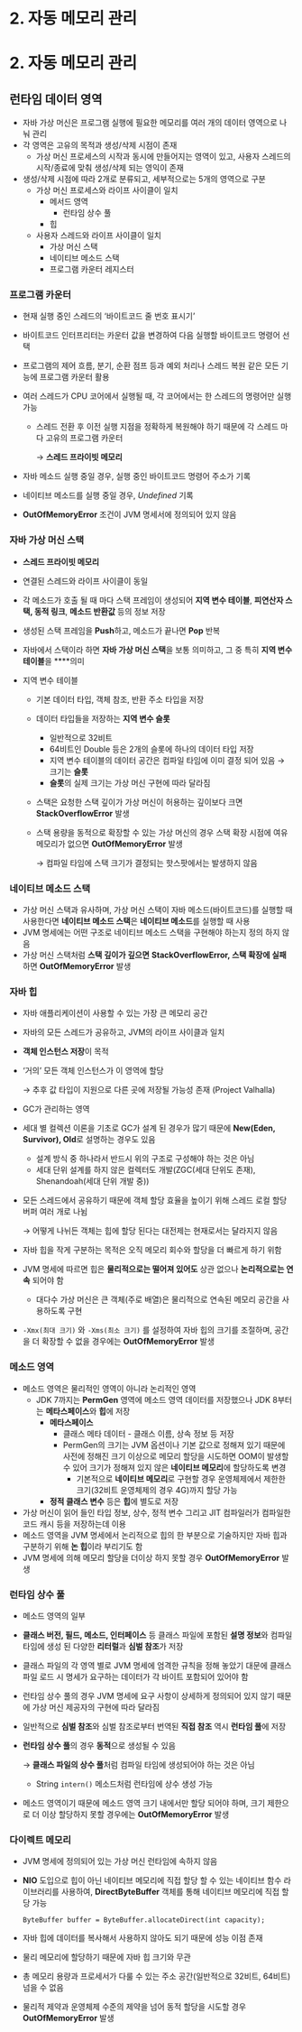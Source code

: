 # 2. 자동 메모리 관리

# 2. 자동 메모리 관리

## 런타임 데이터 영역

- 자바 가상 머신은 프로그램 실행에 필요한 메모리를 여러 개의 데이터 영역으로 나눠 관리
- 각 영역은 고유의 목적과 생성/삭제 시점이 존재
    - 가상 머신 프로세스의 시작과 동시에 만들어지는 영역이 있고, 사용자 스레드의 시작/종료에 맞춰 생성/삭제 되는 영익이 존재
- 생성/삭제 시점에 따라 2개로 분류되고, 세부적으로는 5개의 영역으로 구분
    - 가상 머신 프로세스와 라이프 사이클이 일치
        - 메서드 영역
            - 런타임 상수 풀
        - 힙
    - 사용자 스레드와 라이프 사이클이 일치
        - 가상 머신 스택
        - 네이티브 메소드 스택
        - 프로그램 카운터 레지스터

### 프로그램 카운터

- 현재 실행 중인 스레드의 ‘바이트코드 줄 번호 표시기’
- 바이트코드 인터프리터는 카운터 값을 변경하여 다음 실행할 바이트코드 명령어 선택
- 프로그램의 제어 흐름, 분기, 순환 점프 등과 예외 처리나 스레드 복원 같은 모든 기능에 프로그램 카운터 활용
- 여러 스레드가 CPU 코어에서 실행될 때, 각 코어에서는 한 스레드의 명령어만 실행 가능
    - 스레드 전환 후 이전 실행 지점을 정확하게 복원해야 하기 때문에 각 스레드 마다 고유의 프로그램 카운터
    
      → **스레드 프라이빗 메모리**
    
- 자바 메소드 실행 중일 경우, 실행 중인 바이트코드 명령어 주소가 기록
- 네이티브 메소드를 실행 중일 경우, *Undefined* 기록
- **OutOfMemoryError** 조건이 JVM 명세서에 정의되어 있지 않음

### 자바 가상 머신 스택

- **스레드 프라이빗 메모리**
- 연결된 스레드와 라이프 사이클이 동일
- 각 메소드가 호출 될 때 마다 스택 프레임이 생성되어 **지역 변수 테이블**, **피연산자 스택, 동적 링크**, **메소드 반환값** 등의 정보 저장
- 생성된 스택 프레임을 **Push**하고, 메소드가 끝나면 **Pop** 반복
- 자바에서 스택이라 하면 **자바 가상 머신 스택**을 보통 의미하고, 그 중 특히 **지역 변수 테이블**을 ****의미

- 지역 변수 테이블
    - 기본 데이터 타입, 객체 참조, 반환 주소 타입을 저장
    - 데이터 타입들을 저장하는 **지역 변수 슬롯**
        - 일반적으로 32비트
        - 64비트인 Double 등은 2개의 슬롯에 하나의 데이터 타입 저장
        - 지역 변수 테이블의 데이터 공간은 컴파일 타임에 이미 결정 되어 있음 → 크기는 **슬롯**
        - **슬롯**의 실제 크기는 가상 머신 구현에 따라 달라짐
    - 스택은 요청한 스택 깊이가 가상 머신이 허용하는 깊이보다 크면 **StackOverflowError** 발생
    - 스택 용량을 동적으로 확장할 수 있는 가상 머신의 경우 스택 확장 시점에 여유 메모리가 없으면 **OutOfMemoryError** 발생
      
        → 컴파일 타임에 스택 크기가 결정되는 핫스팟에서는 발생하지 않음
        

### 네이티브 메소드 스택

- 가상 머신 스택과 유사하며, 가상 머신 스택이 자바 메소드(바이트코드)를 실행할 때 사용한다면 **네이티브 메소드 스택**은 **네이티브 메소드**를 실행할 때 사용
- JVM 명세에는 어떤 구조로 네이티브 메소드 스택을 구현해야 하는지 정의 하지 않음
- 가상 머신 스택처럼 **스택 깊이가 깊으면** **StackOverflowError, 스택 확장에 실패**하면 **OutOfMemoryError** 발생

### 자바 힙

- 자바 애플리케이션이 사용할 수 있는 가장 큰 메모리 공간
- 자바의 모든 스레드가 공유하고, JVM의 라이프 사이클과 일치
- **객체 인스턴스 저장**이 목적
- ‘거의’ 모든 객체 인스턴스가 이 영역에 할당
  
    → 추후 값 타입이 지원으로 다른 곳에 저장될 가능성 존재 (Project Valhalla)
    
- GC가 관리하는 영역
- 세대 별 컬렉션 이론을 기초로 GC가 설계 된 경우가 많기 때문에 **New(Eden, Survivor), Old**로 설명하는 경우도 있음
    - 설계 방식 중 하나라서 반드시 위의 구조로 구성해야 하는 것은 아님
    - 세대 단위 설계를 하지 않은 컬렉터도 개발(ZGC(세대 단위도 존재), Shenandoah(세대 단위 개발 중))
- 모든 스레드에서 공유하기 때문에 객체 할당 효율을 높이기 위해 스레드 로컬 할당 버퍼 여러 개로 나뉨
  
    → 어떻게 나뉘든 객체는 힙에 할당 된다는 대전제는 현재로서는 달라지지 않음
    
- 자바 힙을 작게 구분하는 목적은 오직 메모리 회수와 할당을 더 빠르게 하기 위함
- JVM 명세에 따르면 힙은 **물리적으로는 떨어져 있어도** 상관 없으나 **논리적으로는 연속** 되어야 함
    - 대다수 가상 머신은 큰 객체(주로 배열)은 물리적으로 연속된 메모리 공간을 사용하도록 구현
- `-Xmx(최대 크기)` 와 `-Xms(최소 크기)` 를 설정하여 자바 힙의 크기를 조절하며, 공간을 더 확장할 수 없을 경우에는 **OutOfMemoryError** 발생

### 메소드 영역

- 메소드 영역은 물리적인 영역이 아니라 논리적인 영역
    - JDK 7까지는 **PermGen** 영역에 메소드 영역 데이터를 저장했으나 JDK 8부터는 **메타스페이스**와 **힙**에 저장
        - **메타스페이스**
            - 클래스 메타 데이터 - 클래스 이름, 상속 정보 등 저장
            - PermGen의 크기는 JVM 옵션이나 기본 값으로 정해져 있기 때문에 사전에 정해진 크기 이상으로 메모리 할당을 시도하면 OOM이 발생할 수 있어 크기가 정해져 있지 않은 **네이티브 메모리**에 할당하도록 변경
                - 기본적으로 **네이티브 메모리**로 구현할 경우 운영체제에서 제한한 크기(32비트 운영체제의 경우 4G)까지 할당 가능
        - **정적 클래스 변수** 등은 **힙**에 별도로 저장
- 가상 머신이 읽어 들인 타입 정보, 상수, 정적 변수 그리고 JIT 컴파일러가 컴파일한 코드 캐시 등을 저장하는데 이용
- 메소드 영역을 JVM 명세에서 논리적으로 힙의 한 부분으로 기술하지만 자바 힙과 구분하기 위해 **논 힙**이라 부리기도 함
- JVM 명세에 의해 메모리 할당을 더이상 하지 못할 경우 **OutOfMemoryError** 발생

### 런타임 상수 풀

- 메소드 영역의 일부
- **클래스 버전, 필드, 메소드, 인터페이스** 등 클래스 파일에 포함된 **설명 정보**와 컴파일 타임에 생성 된 다양한 **리터럴**과 **심벌 참조**가 저장
- 클래스 파일의 각 영역 별로 JVM 명세에 엄격한 규칙을 정해 놓았기 대문에 클래스 파일 로드 시 명세가 요구하는 데이터가 각 바이트 포함되어 있어야 함
- 런타임 상수 풀의 경우 JVM 명세에 요구 사항이 상세하게 정의되어 있지 않기 때문에 가상 머신 제공자의 구현에 따라 달라짐
- 일반적으로 **심벌 참조**와 심벌 참조로부터 번역된 **직접 참조** 역시 **런타임 풀**에 저장
- **런타임 상수 풀**의 경우 **동적**으로 생성될 수 있음
  
    → **클래스 파일의 상수 풀**처럼 컴파일 타임에 생성되어야 하는 것은 아님
    
    - String `intern()` 메소드처럼 런타임에 상수 생성 가능
- 메소드 영역이기 때문에 메소드 영역 크기 내에서만 할당 되어야 하며, 크기 제한으로 더 이상 할당하지 못할 경우에는 **OutOfMemoryError** 발생

### 다이렉트 메모리

- JVM 명세에 정의되어 있는 가상 머신 런타임에 속하지 않음
- **NIO** 도입으로 힙이 아닌 네이티브 메모리에 직접 할당 할 수 있는 네이티브 함수 라이브러리를 사용하여, **DirectByteBuffer** 객체를 통해 네이티브 메모리에 직접 할당 가능
  
    `ByteBuffer buffer = ByteBuffer.allocateDirect(int capacity);` 
    
- 자바 힙에 데이터를 복사해서 사용하지 않아도 되기 때문에 성능 이점 존재
- 물리 메모리에 할당하기 때문에 자바 힙 크기와 무관
- 총 메모리 용량과 프로세서가 다룰 수 있는 주소 공간(일반적으로 32비트, 64비트) 넘을 수 없음
- 물리적 제약과 운영체제 수준의 제약을 넘어 동적 할당을 시도할 경우 **OutOfMemoryError** 발생